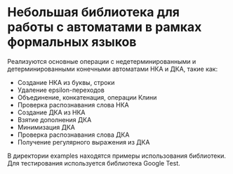 # Небольшая библиотека для работы с автоматами в рамках формальных языков

Реализуются основные операции с недетерминированными и детерминированными конечными автоматами
НКА и ДКА, такие как:
- Создание НКА из буквы, строки
- Удаление epsilon-переходов
- Объединение, конкатенация, операции Клини
- Проверка распознавания слова НКА
- Создание ДКА из НКА
- Взятие дополнения ДКА
- Минимизация ДКА
- Проверка распознавания слова ДКА
- Получение регулярного выражения из ДКА

В директории examples находятся примеры использования библиотеки.
Для тестирования используется библиотека Google Test.
